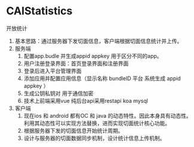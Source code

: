 # CAIStatistics
开放统计

1. 基本思路：通过服务器下发切面信息，客户端根据切面信息统计并上传。
2. 服务端
	1. 配置app.budle 并生成appid appkey 用于区分不同的app。
	2. 用户注册登录界面：首页登录界面和注册界面
	3. 登录后进入平台管理界面
	4. 添加应用并配置应用信息（显示名称 bundleID  平台 系统生成 appid appkey ）
	5. 生成公钥私钥对 用于通信加密
	6. 技术上前端采用vue  纯后台api采用restapi koa mysql
3. 客户端
	1. 现在ios 和 android 都有OC 和 java 的动态特性。因此本身具有动态性。利用其动态性可以实现方法替换，进而实现切面统计核心功能。
	2.  根据服务器下发的切面信息开始统计周期。
	3.  设计与服务器的切面数据同步机制，设计统计信息上传机制。

